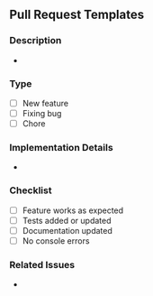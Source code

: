 ## Pull Request Templates

### Description

<!-- Describe the new feature and its purpose -->

-

### Type

<!-- Explain why this feature is needed -->

- [ ] New feature
- [ ] Fixing bug
- [ ] Chore

### Implementation Details

<!-- Briefly describe how the feature is implemented -->

-

### Checklist

- [ ] Feature works as expected
- [ ] Tests added or updated
- [ ] Documentation updated
- [ ] No console errors

### Related Issues
- 
